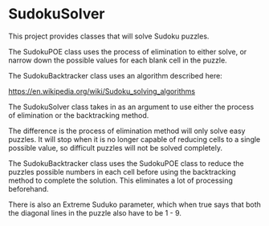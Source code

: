 # SudokuSolver
This project provides classes that will solve Sudoku puzzles.

The SudokuPOE class uses the process of elimination to either solve,
or narrow down the possible values for each blank cell in the puzzle.

The SudokuBacktracker class uses an algorithm described here:

https://en.wikipedia.org/wiki/Sudoku_solving_algorithms

The SudokuSolver class takes in as an argument to use either the 
process of elimination or the backtracking method. 

The difference is the process of elimination method will only solve
easy puzzles. It will stop when it is no longer capable of reducing
cells to a single possible value, so difficult puzzles will not be solved completely.

The SudokuBacktracker class uses the SudokuPOE class to reduce the 
puzzles possible numbers in each cell before using the backtracking method
to complete the solution. This eliminates a lot of processing beforehand.

There is also an Extreme Suduko parameter, which when true says that 
both the diagonal lines in the puzzle also have to be 1 - 9.

